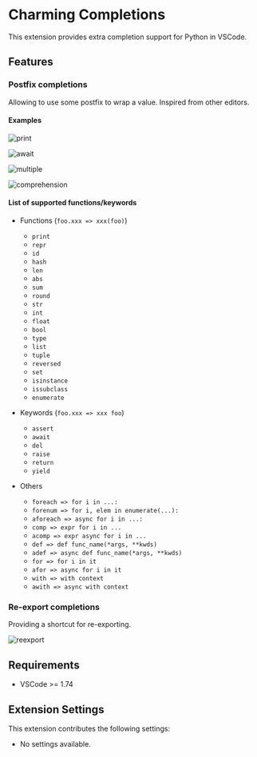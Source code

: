 # Charming Completions

This extension provides extra completion support for Python in VSCode.

## Features

### Postfix completions

Allowing to use some postfix to wrap a value. Inspired from other editors.

#### Examples

![print](./assets/examples/postfix_function_print.gif)

![await](./assets/examples/postfix_keyword_await.gif)

![multiple](./assets/examples/postfix_multi_complete.gif)

![comprehension](./assets/examples/postfix_comprehension.gif)

#### List of supported functions/keywords

- Functions (`foo.xxx => xxx(foo)`)

  - `print`
  - `repr`
  - `id`
  - `hash`
  - `len`
  - `abs`
  - `sum`
  - `round`
  - `str`
  - `int`
  - `float`
  - `bool`
  - `type`
  - `list`
  - `tuple`
  - `reversed`
  - `set`
  - `isinstance`
  - `issubclass`
  - `enumerate`
- Keywords (`foo.xxx => xxx foo`)

  - `assert`
  - `await`
  - `del`
  - `raise`
  - `return`
  - `yield`
- Others

  - `foreach => for i in ...:`
  - `forenum => for i, elem in enumerate(...):`
  - `aforeach => async for i in ...:`
  - `comp => expr for i in ...`
  - `acomp => expr async for i in ...`
  - `def => def func_name(*args, **kwds)`
  - `adef => async def func_name(*args, **kwds)`
  - `for => for i in it`
  - `afor => async for i in it`
  - `with => with context`
  - `awith => async with context`

### Re-export completions

Providing a shortcut for re-exporting.

![reexport](./assets/examples/reexport.gif)

## Requirements

- VSCode >= 1.74

## Extension Settings

This extension contributes the following settings:

* No settings available.
